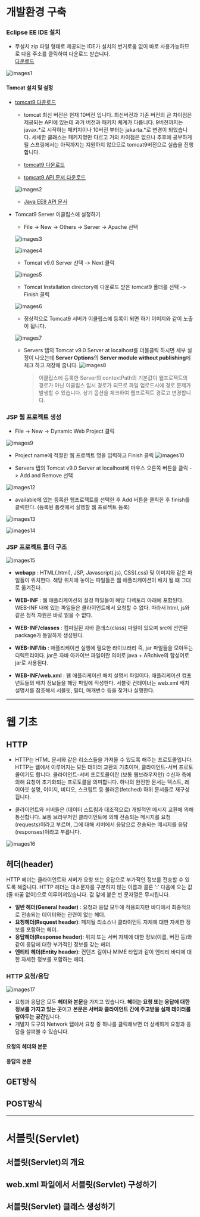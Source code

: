 # 개발환경 구축

### Eclipse EE IDE 설치
- 무설치 zip 파일 형태로 제공되는 IDE가 설치의 번거로움 없이 바로 사용가능하므로 다음 주소를 클릭하여 다운로드 받습니다.<br>[다운로드](https://www.eclipse.org/downloads/packages/)

![images1](https://raw.githubusercontent.com/yonggyo1125/curriculum300H/main/4.Servlet%20%26%20JSP1(21%EC%8B%9C%EA%B0%84)/1%EC%9D%BC%EC%B0%A8(3h)%20-%20%EA%B0%9C%EB%B0%9C%ED%99%98%EA%B2%BD%20%EA%B5%AC%EC%B6%95%2C%20%EC%9B%B9%20%EA%B8%B0%EC%B4%88%2C%20%EC%84%9C%EB%B8%94%EB%A6%BF(Servlet)/images/images1.png)

#### Tomcat 설치 및 설정

- [tomcat9 다운로드](https://tomcat.apache.org/download-90.cgi)
	- tomcat 최신 버전은 현재 10버전 입니다. 최신버전과 기존 버전의 큰 차이점은 제공되는 API에 있는데 과거 버전과 패키지 체계가 다릅니다. 9버전까지는 javax.\*로 시작하는 패키지이나 10버전 부터는 jakarta.\*로 변경이 되었습니다. 세세한 클래스는 패키지명만 다르고 거의 차이점은 없으나 추후에 공부하게될 스프링에서는 아직까지는 지원하지 않으므로 tomcat9버전으로 실습을 진행합니다.
	
	- [tomcat9 다운로드](https://dlcdn.apache.org/tomcat/tomcat-9/v9.0.63/bin/apache-tomcat-9.0.63-windows-x64.zip)
	- [tomcat9 API 문서 다운로드](https://dlcdn.apache.org/tomcat/tomcat-9/v9.0.63/bin/apache-tomcat-9.0.63-fulldocs.tar.gz)
	
	![images2](https://raw.githubusercontent.com/yonggyo1125/curriculum300H/main/4.Servlet%20%26%20JSP1(21%EC%8B%9C%EA%B0%84)/1%EC%9D%BC%EC%B0%A8(3h)%20-%20%EA%B0%9C%EB%B0%9C%ED%99%98%EA%B2%BD%20%EA%B5%AC%EC%B6%95%2C%20%EC%9B%B9%20%EA%B8%B0%EC%B4%88%2C%20%EC%84%9C%EB%B8%94%EB%A6%BF(Servlet)/images/images2.png)
	
	- [Java EE8 API 문서](https://javaee.github.io/javaee-spec/javadocs/overview-summary.html)
	
- Tomcat9 Server 이클립스에 설정하기
	- File -> New -> Others -> Server -> Apache 선택 
	
	![images3](https://raw.githubusercontent.com/yonggyo1125/curriculum300H/main/4.Servlet%20%26%20JSP1(21%EC%8B%9C%EA%B0%84)/1%EC%9D%BC%EC%B0%A8(3h)%20-%20%EA%B0%9C%EB%B0%9C%ED%99%98%EA%B2%BD%20%EA%B5%AC%EC%B6%95%2C%20%EC%9B%B9%20%EA%B8%B0%EC%B4%88%2C%20%EC%84%9C%EB%B8%94%EB%A6%BF(Servlet)/images/images3.png)<br>
	
	![images4](https://raw.githubusercontent.com/yonggyo1125/curriculum300H/main/4.Servlet%20%26%20JSP1(21%EC%8B%9C%EA%B0%84)/1%EC%9D%BC%EC%B0%A8(3h)%20-%20%EA%B0%9C%EB%B0%9C%ED%99%98%EA%B2%BD%20%EA%B5%AC%EC%B6%95%2C%20%EC%9B%B9%20%EA%B8%B0%EC%B4%88%2C%20%EC%84%9C%EB%B8%94%EB%A6%BF(Servlet)/images/images4.png)
	
	- Tomcat v9.0 Server 선택 -> Next 클릭
	
	![images5](https://raw.githubusercontent.com/yonggyo1125/curriculum300H/main/4.Servlet%20%26%20JSP1(21%EC%8B%9C%EA%B0%84)/1%EC%9D%BC%EC%B0%A8(3h)%20-%20%EA%B0%9C%EB%B0%9C%ED%99%98%EA%B2%BD%20%EA%B5%AC%EC%B6%95%2C%20%EC%9B%B9%20%EA%B8%B0%EC%B4%88%2C%20%EC%84%9C%EB%B8%94%EB%A6%BF(Servlet)/images/images5.png)
	
	- Tomcat Installation directory에 다운로드 받은 tomcat9 폴더를 선택 -> Finish 클릭 
	
	![images6](https://raw.githubusercontent.com/yonggyo1125/curriculum300H/main/4.Servlet%20%26%20JSP1(21%EC%8B%9C%EA%B0%84)/1%EC%9D%BC%EC%B0%A8(3h)%20-%20%EA%B0%9C%EB%B0%9C%ED%99%98%EA%B2%BD%20%EA%B5%AC%EC%B6%95%2C%20%EC%9B%B9%20%EA%B8%B0%EC%B4%88%2C%20%EC%84%9C%EB%B8%94%EB%A6%BF(Servlet)/images/images6.png)
	
	- 정상적으로 Tomcat9 서버가 이클립스에 등록이 되면 하기 이미지와 같이 노출이 됩니다.
	
	![images7](https://raw.githubusercontent.com/yonggyo1125/curriculum300H/main/4.Servlet%20%26%20JSP1(21%EC%8B%9C%EA%B0%84)/1%EC%9D%BC%EC%B0%A8(3h)%20-%20%EA%B0%9C%EB%B0%9C%ED%99%98%EA%B2%BD%20%EA%B5%AC%EC%B6%95%2C%20%EC%9B%B9%20%EA%B8%B0%EC%B4%88%2C%20%EC%84%9C%EB%B8%94%EB%A6%BF(Servlet)/images/images7.png)
	
	
	- Servers 탭의 Tomcat v9.0 Server at localhost를 더블클릭 하시면 세부 설정이 나오는데 **Server Options**의 **Server module without publishing**에 체크 하고 저장해 줍니다.
	![images8](https://raw.githubusercontent.com/yonggyo1125/curriculum300H/main/4.Servlet%20%26%20JSP1(21%EC%8B%9C%EA%B0%84)/1%EC%9D%BC%EC%B0%A8(3h)%20-%20%EA%B0%9C%EB%B0%9C%ED%99%98%EA%B2%BD%20%EA%B5%AC%EC%B6%95%2C%20%EC%9B%B9%20%EA%B8%B0%EC%B4%88%2C%20%EC%84%9C%EB%B8%94%EB%A6%BF(Servlet)/images/images8.png)
	
		> 이클립스에 등록한 Server의 contextPath의 기본값이 웹프로젝트의 경로가 아닌 이클립스 임시 경로가 되므로 파일 업로드시에 경로 문제가 발생할 수 있습니다. 상기 옵션을 체크하여 웹프로젝트 경로고 변경합니다.
		
### JSP 웹 프로젝트 생성
- File -> New -> Dynamic Web Project 클릭

![images9](https://raw.githubusercontent.com/yonggyo1125/curriculum300H/main/4.Servlet%20%26%20JSP1(21%EC%8B%9C%EA%B0%84)/1%EC%9D%BC%EC%B0%A8(3h)%20-%20%EA%B0%9C%EB%B0%9C%ED%99%98%EA%B2%BD%20%EA%B5%AC%EC%B6%95%2C%20%EC%9B%B9%20%EA%B8%B0%EC%B4%88%2C%20%EC%84%9C%EB%B8%94%EB%A6%BF(Servlet)/images/images9.png)

- Project name에 적절한 웹 프로젝트 명을 입력하고 Finish 클릭
![images10](https://raw.githubusercontent.com/yonggyo1125/curriculum300H/main/4.Servlet%20%26%20JSP1(21%EC%8B%9C%EA%B0%84)/1%EC%9D%BC%EC%B0%A8(3h)%20-%20%EA%B0%9C%EB%B0%9C%ED%99%98%EA%B2%BD%20%EA%B5%AC%EC%B6%95%2C%20%EC%9B%B9%20%EA%B8%B0%EC%B4%88%2C%20%EC%84%9C%EB%B8%94%EB%A6%BF(Servlet)/images/images10.png)

- Servers 탭의 Tomcat v9.0 Server at localhost에 마우스 오른쪽 버튼을 클릭 -> Add and Remove 선택

![images12](https://raw.githubusercontent.com/yonggyo1125/curriculum300H/main/4.Servlet%20%26%20JSP1(21%EC%8B%9C%EA%B0%84)/1%EC%9D%BC%EC%B0%A8(3h)%20-%20%EA%B0%9C%EB%B0%9C%ED%99%98%EA%B2%BD%20%EA%B5%AC%EC%B6%95%2C%20%EC%9B%B9%20%EA%B8%B0%EC%B4%88%2C%20%EC%84%9C%EB%B8%94%EB%A6%BF(Servlet)/images/images12.png)

- available에 있는 등록한 웹프로젝트를 선택한 후 Add 버튼을 클릭한 후 finish를 클릭한다. (등록된 톰캣에서 실행할 웹 프로젝트 등록)

![images13](https://raw.githubusercontent.com/yonggyo1125/curriculum300H/main/4.Servlet%20%26%20JSP1(21%EC%8B%9C%EA%B0%84)/1%EC%9D%BC%EC%B0%A8(3h)%20-%20%EA%B0%9C%EB%B0%9C%ED%99%98%EA%B2%BD%20%EA%B5%AC%EC%B6%95%2C%20%EC%9B%B9%20%EA%B8%B0%EC%B4%88%2C%20%EC%84%9C%EB%B8%94%EB%A6%BF(Servlet)/images/images13.png)<br>

![images14](https://raw.githubusercontent.com/yonggyo1125/curriculum300H/main/4.Servlet%20%26%20JSP1(21%EC%8B%9C%EA%B0%84)/1%EC%9D%BC%EC%B0%A8(3h)%20-%20%EA%B0%9C%EB%B0%9C%ED%99%98%EA%B2%BD%20%EA%B5%AC%EC%B6%95%2C%20%EC%9B%B9%20%EA%B8%B0%EC%B4%88%2C%20%EC%84%9C%EB%B8%94%EB%A6%BF(Servlet)/images/images14.png)



### JSP 프로젝트 폴더 구조

![images15](https://raw.githubusercontent.com/yonggyo1125/curriculum300H/main/4.Servlet%20%26%20JSP1(21%EC%8B%9C%EA%B0%84)/1%EC%9D%BC%EC%B0%A8(3h)%20-%20%EA%B0%9C%EB%B0%9C%ED%99%98%EA%B2%BD%20%EA%B5%AC%EC%B6%95%2C%20%EC%9B%B9%20%EA%B8%B0%EC%B4%88%2C%20%EC%84%9C%EB%B8%94%EB%A6%BF(Servlet)/images/images15.png) <br>


- **webapp** : HTML(.html), JSP, Javascript(.js), CSS(.css) 및 이미지와 같은 파일들이 위치한다. 해당 위치에 놓이는 파일들은 웹 애플리케이션이 배치 될 떄 그대로 옮겨진다.
- **WEB-INF** : 웹 애플리케이션의 설정 파일들이 해당 디렉토리 아래에 포함된다. WEB-INF 내에 있는 파일들은 클라이언트에서 요청할 수 없다. 따라서 html, js와 같은 정적 자원은 바로 읽을 수 없다.

- **WEB-INF/classes** : 컴파일된 자바 클래스(class) 파일이 있으며 src에 선언된 package가 동일하게 생성된다.

- **WEB-INF/lib** : 애플리케이션 실행에 필요한 라이브러리 즉, jar 파일들을 모아두는 디렉토리이다. jar은 자바 아카이브 파일이란 의미로 java + ARchive의 합성어로 jar로 사용된다.

- **WEB-INF/web.xml** : 웹 애플리케이션 배치 설명서 파일이다. 애플리케이션 컴포넌트들의 배치 정보들을 해당 파일에 작성한다. 서블릿 컨테이너는 web.xml 배치 설명서를 참조해서 서블릿, 필터, 매개변수 등을 찾거나 실행한다.

* * *
# 웹 기초

## HTTP
- HTTP는 HTML 문서와 같은 리소스들을 가져올 수 있도록 해주는 프로토콜입니다. HTTP는 웹에서 이루어지는 모든 데이터 교환의 기초이며, 클라이언트-서버 프로토콜이기도 합니다. 클라이언트-서버 프로토콜이란 (보통 웹브라우저인) 수신자 측에 의해 요청이 초기화되는 프로토콜을 의미합니다. 하나의 완전한 문서는 텍스트, 레이아웃 설명, 이미지, 비디오, 스크립트 등 불러온(fetched) 하위 문서들로 재구성됩니다.

- 클라이언트와 서버들은 (데이터 스트림과 대조적으로) 개별적인 메시지 교환에 의해 통신합니다. 보통 브라우저인 클라이언트에 의해 전송되는 메시지를 요청(requests)이라고 부르며, 그에 대해 서버에서 응답으로 전송되는 메시지를 응답(responses)이라고 부릅니다.

![images16](https://raw.githubusercontent.com/yonggyo1125/curriculum300H/main/4.Servlet%20%26%20JSP1(21%EC%8B%9C%EA%B0%84)/1%EC%9D%BC%EC%B0%A8(3h)%20-%20%EA%B0%9C%EB%B0%9C%ED%99%98%EA%B2%BD%20%EA%B5%AC%EC%B6%95%2C%20%EC%9B%B9%20%EA%B8%B0%EC%B4%88%2C%20%EC%84%9C%EB%B8%94%EB%A6%BF(Servlet)/images/images16.png)

## 헤더(header)
HTTP 헤더는 클라이언트와 서버가 요청 또는 응답으로 부가적인 정보를 전송할 수 있도록 해줍니다. HTTP 헤더는 대소문자를 구분하지 않는 이름과 콜론 ':' 다음에 오는 값(줄 바꿈 없이)으로 이루어져있습니다. 값 앞에 붙은 빈 문자열은 무시됩니다.

- <b>일반 헤더(General header)</b> : 요청과 응답 모두에 적용되지만 바디에서 최종적으로 전송되는 데이터와는 관련이 없는 헤더.
- <b>요청헤더(Request header)</b>: 페치될 리소스나 클라이언트 자체에 대한 자세한 정보를 포함하는 헤더.
- <b>응답헤더(Response header)</b>: 위치 또는 서버 자체에 대한 정보(이름, 버전 등)와 같이 응답에 대한 부가적인 정보를 갖는 헤더.
- <b>엔티티 헤더(Entity header)</b>: 컨텐츠 길이나 MIME 타입과 같이 엔티티 바디에 대한 자세한 정보를 포함하는 헤더.

### HTTP 요청/응답

![images17](https://raw.githubusercontent.com/yonggyo1125/curriculum300H/main/4.Servlet%20%26%20JSP1(21%EC%8B%9C%EA%B0%84)/1%EC%9D%BC%EC%B0%A8(3h)%20-%20%EA%B0%9C%EB%B0%9C%ED%99%98%EA%B2%BD%20%EA%B5%AC%EC%B6%95%2C%20%EC%9B%B9%20%EA%B8%B0%EC%B4%88%2C%20%EC%84%9C%EB%B8%94%EB%A6%BF(Servlet)/images/images17.png)

- 요청과 응답은 모두 **헤더와 본문**을 가지고 있습니다. **헤더는 요청 또는 응답에 대한 정보를 가지고 있는 곳**이고 **본문은 서버와 클라이언트 간에 주고받을 실제 데이터를 담아두는 공간**입니다.
- 개발자 도구의 Network 탭에서 요청 중 하나를 클릭해보면 더 상세하게 요청과 응답을 살펴볼 수 있습니다.

#### 요청의 헤더와 본문


#### 응답의 본문 


## GET방식

## POST방식

* * *
# 서블릿(Servlet)

## 서블릿(Servlet)의 개요

## web.xml 파일에서 서블릿(Servlet) 구성하기

## 서블릿(Servlet) 클래스 생성하기
